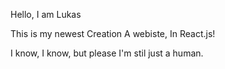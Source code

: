 Hello, I am Lukas

This is my newest Creation
A webiste, In React.js!

I know, I know, but please I'm stil just a human.